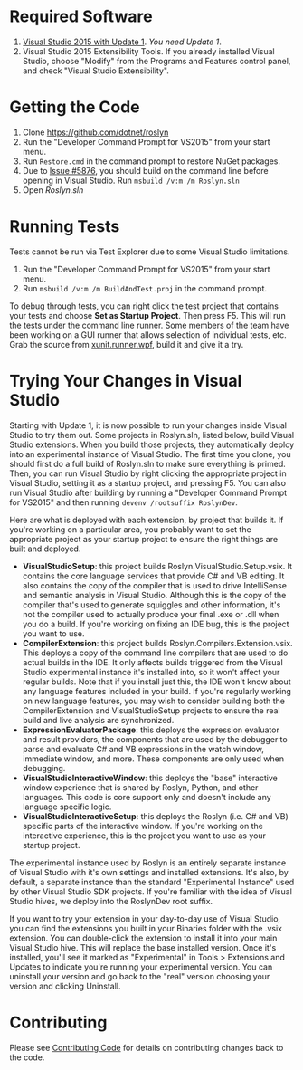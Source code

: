 # Required Software

1. [Visual Studio 2015 with Update 1](http://go.microsoft.com/fwlink/?LinkId=691129). _You need Update 1_.
2. Visual Studio 2015 Extensibility Tools. If you already installed Visual Studio, choose "Modify" from the Programs and Features control panel, and check "Visual Studio Extensibility".

# Getting the Code

1. Clone https://github.com/dotnet/roslyn
2. Run the "Developer Command Prompt for VS2015" from your start menu.
3. Run `Restore.cmd` in the command prompt to restore NuGet packages.
4. Due to [Issue #5876](https://github.com/dotnet/roslyn/issues/5876), you should build on the command line before opening in Visual Studio. Run `msbuild /v:m /m Roslyn.sln`
5. Open _Roslyn.sln_

# Running Tests

Tests cannot be run via Test Explorer due to some Visual Studio limitations.

1. Run the "Developer Command Prompt for VS2015" from your start menu.
2. Run `msbuild /v:m /m BuildAndTest.proj` in the command prompt.

To debug through tests, you can right click the test project that contains your
tests and choose **Set as Startup Project**. Then press F5. This will run the
tests under the command line runner.  Some members of the team have been
working on a GUI runner that allows selection of individual tests, etc.  Grab
the source from
[xunit.runner.wpf](https://github.com/pilchie/xunit.runner.wpf), build it and
give it a try.

# Trying Your Changes in Visual Studio

Starting with Update 1, it is now possible to run your changes inside Visual
Studio to try them out. Some projects in Roslyn.sln, listed below, build Visual
Studio extensions. When you build those projects, they automatically deploy
into an experimental instance of Visual Studio. The first time you clone, you
should first do a full build of Roslyn.sln to make sure everything is primed.
Then, you can run Visual Studio by right clicking the appropriate project in
Visual Studio, setting it as a startup project, and pressing F5. You can also
run Visual Studio after building by running a "Developer Command Prompt for
VS2015" and then running `devenv /rootsuffix RoslynDev`.

Here are what is deployed with each extension, by project that builds it. If
you're working on a particular area, you probably want to set the appropriate
project as your startup project to ensure the right things are built and
deployed.

- **VisualStudioSetup**: this project builds Roslyn.VisualStudio.Setup.vsix. It
  contains the core language services that provide C# and VB editing. It also
  contains the copy of the compiler that is used to drive IntelliSense and
  semantic analysis in Visual Studio. Although this is the copy of the compiler
  that's used to generate squiggles and other information, it's not the
  compiler used to actually produce your final .exe or .dll when you do a
  build. If you're working on fixing an IDE bug, this is the project you want
  to use.
- **CompilerExtension**: this project builds Roslyn.Compilers.Extension.vsix.
  This deploys a copy of the command line compilers that are used to do actual
  builds in the IDE. It only affects builds triggered from the Visual Studio
  experimental instance it's installed into, so it won't affect your regular
  builds. Note that if you install just this, the IDE won't know about any
  language features included in your build. If you're regularly working on new
  language features, you may wish to consider building both the
  CompilerExtension and VisualStudioSetup projects to ensure the real build and
  live analysis are synchronized.
- **ExpressionEvaluatorPackage**: this deploys the expression evaluator and
  result providers, the components that are used by the debugger to parse and
  evaluate C# and VB expressions in the watch window, immediate window, and
  more. These components are only used when debugging.
- **VisualStudioInteractiveWindow**: this deploys the "base" interactive window
  experience that is shared by Roslyn, Python, and other languages. This code
  is core support only and doesn't include any language specific logic.
- **VisualStudioInteractiveSetup**: this deploys the Roslyn (i.e. C# and VB)
  specific parts of the interactive window. If you're working on the
  interactive experience, this is the project you want to use as your startup
  project.

The experimental instance used by Roslyn is an entirely separate instance of
Visual Studio with it's own settings and installed extensions. It's also, by
default, a separate instance than the standard "Experimental Instance" used by
other Visual Studio SDK projects. If you're familiar with the idea of Visual
Studio hives, we deploy into the RoslynDev root suffix.

If you want to try your extension in your day-to-day use of Visual Studio, you
can find the extensions you built in your Binaries folder with the .vsix
extension. You can double-click the extension to install it into your main
Visual Studio hive. This will replace the base installed version. Once it's
installed, you'll see it marked as "Experimental" in Tools > Extensions and
Updates to indicate you're running your experimental version. You can uninstall
your version and go back to the "real" version choosing your version and
clicking Uninstall.

# Contributing

Please see [Contributing Code](https://github.com/dotnet/wiki/Contributing-Code) for details on contributing changes back to the code.

